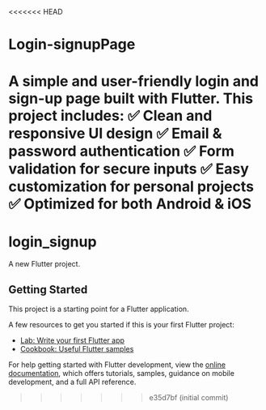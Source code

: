 <<<<<<< HEAD
# Login-signupPage
A simple and user-friendly login and sign-up page built with Flutter. This project includes: ✅ Clean and responsive UI design ✅ Email &amp; password authentication ✅ Form validation for secure inputs ✅ Easy customization for personal projects ✅ Optimized for both Android &amp; iOS
=======
# login_signup

A new Flutter project.

## Getting Started

This project is a starting point for a Flutter application.

A few resources to get you started if this is your first Flutter project:

- [Lab: Write your first Flutter app](https://docs.flutter.dev/get-started/codelab)
- [Cookbook: Useful Flutter samples](https://docs.flutter.dev/cookbook)

For help getting started with Flutter development, view the
[online documentation](https://docs.flutter.dev/), which offers tutorials,
samples, guidance on mobile development, and a full API reference.
>>>>>>> e35d7bf (initial commit)
